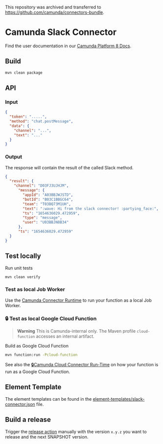 This repository was archived and transferred to https://github.com/camunda/connectors-bundle.

# Camunda Slack Connector

Find the user documentation in our [Camunda Platform 8 Docs](https://docs.camunda.io/docs/components/integration-framework/connectors/out-of-the-box-connectors/slack/).

## Build

```bash
mvn clean package
```

## API

### Input

```json
{
  "token": ".....",
  "method": "chat.postMessage",
  "data": {
    "channel": "...",
    "text": "..."
  }
}
```

### Output

The response will contain the result of the called Slack method.

```json
{
  "result": {
    "channel": "D03FJ3UJHJM",
      "message": {
        "appId": "A03BBJWJSTD",
        "botId": "B03C1BBGC64",
        "team": "T03BQ73M1UH",
        "text": ":wave: Hi from the slack connector! :partying_face:",
        "ts": "1654636029.472959",
        "type": "message",
        "user": "U03BBJN8B34"
      },
      "ts": "1654636029.472959"
  }
}

```

## Test locally

Run unit tests

```bash
mvn clean verify
```

### Test as local Job Worker

Use the [Camunda Connector Runtime](https://github.com/camunda-community-hub/spring-zeebe/tree/master/connector-runtime#building-connector-runtime-bundles) to run your function as a local Job Worker.

### :lock: Test as local Google Cloud Function

> **Warning**
> This is Camunda-internal only. The Maven profile `cloud-function` accesses an internal artifact.

Build as Google Cloud Function

```bash
mvn function:run -Pcloud-function
```

See also the [:lock:Camunda Cloud Connector Run-Time](https://github.com/camunda/connector-runtime-cloud) on how your function
is run as a Google Cloud Function.

## Element Template

The element templates can be found in the [element-templates/slack-connector.json](element-templates/slack-connector.json) file.

## Build a release

Trigger the [release action](./.github/workflows/RELEASE.yml) manually with the version `x.y.z` you want to release and the next SNAPSHOT version.
